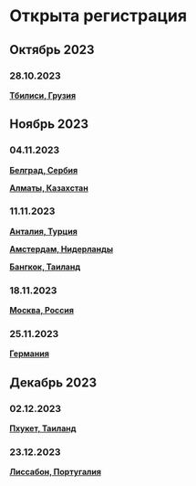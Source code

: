 # Открыта регистрация

## Октябрь 2023

### 28.10.2023

**[Тбилиси, Грузия](/./upcoming-events/tbilisi.md)**

## Ноябрь 2023

### 04.11.2023

**[Белград, Сербия](/./upcoming-events/Belgrade.md)**

**[Алматы, Казахстан](/./upcoming-events/almaty-04.11.2023.md)**

### 11.11.2023

**[Анталия, Турция](/./upcoming-events/Antalya.md)**

**[Амстердам, Нидерланды](/./upcoming-events/amsterdam-11.11.2023.md)**

**[Бангкок, Таиланд](/./upcoming-events/bangkok.md)**

### 18.11.2023

**[Москва, Россия](/./reworked-upcoming-events/moscow.md)**

### 25.11.2023

**[Германия](/./upcoming-events/germany.md)**

## Декабрь 2023

### 02.12.2023

**[Пхукет, Таиланд](/./upcoming-events/phuket.md)**

### 23.12.2023

**[Лиссабон, Португалия](/./upcoming-events/Portugal.md)**
